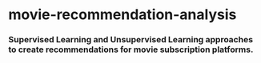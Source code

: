 # movie-recommendation-analysis

### Supervised Learning and Unsupervised Learning approaches to create recommendations for movie subscription platforms. 

